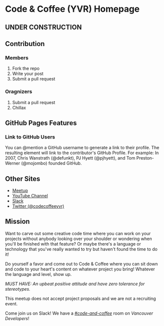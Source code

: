 # Code & Coffee (YVR) Homepage
## UNDER CONSTRUCTION

## Contribution
### Members
1. Fork the repo
2. Write your post
3. Submit a pull request

### Oragnizers
1. Submit a pull request
2. Chillax 

## GitHub Pages Features
### Link to GitHub Users
You can @mention a GitHub username to generate a link to their profile. The resulting <a> element will link to the contributor's GitHub Profile. For example: In 2007, Chris Wanstrath (@defunkt), PJ Hyett (@pjhyett), and Tom Preston-Werner (@mojombo) founded GitHub.

## Other Sites
- [Meetup](http://www.meetup.com/Code-Coffee-Vancouver/)
- [YouTube Channel](https://www.youtube.com/channel/UCQaXHorjVswT9xm8Ho7G0RQ)
- [Slack](https://yvrdev.slack.com/messages/code-and-coffee/)
- [Twitter (@codecoffeeyvr)](https://twitter.com/codecoffeeyvr)
 
## Mission
Want to carve out some creative code time where you can work on your projects without anybody looking over your shoulder or wondering when you'll be finished with that feature? Or maybe there's a language or technology that you've really wanted to try but haven't found the time to do it! 

Do yourself a favor and come out to Code & Coffee where you can sit down and code to your heart's content on whatever project you bring! Whatever the language and level, show up.

_MUST HAVE: An upbeat positive attitude and have zero tolerance for stereotypes._

This meetup does not accept project proposals and we are not a recruiting event.

Come join us on Slack! We have a [_#code-and-coffee_](https://yvrdev.slack.com/messages/code-and-coffee/) room on _Vancouver Developers_!
